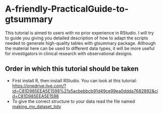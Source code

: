 # A-friendly-PracticalGuide-to-gtsummary
This tutorial is aimed to users with no prior experience in RStudio. I will try to guide you giving you detailed description of how to adapt the scripts needed to generate high-quality tables with gtsummary package.
Although the material here can be used to different data types, it will be more useful for investigators in clinical research with observational designs.

## Order in which this tutorial should be taken
* First install R, then install RStudio. You can look at this tutorial: https://onedrive.live.com/?id=C81D985EEA5E1598%21s5acbebbcb91d49ce99ea0ddda7682892&cid=C81D985EEA5E1598
* To give the correct structure to your data read the file named [making_my_dataset_tidy](https://github.com/KJPaez1/A-friendly-PracticalGuide-to-gtsummary/blob/main/making_my_dataset_tidy.md)
